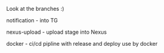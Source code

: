 Look at the branches :)

notification - into TG

nexus-upload - upload stage into Nexus

docker - ci/cd pipline with release and deploy use by docker
